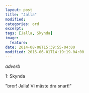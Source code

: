 ```yaml
---
layout: post
title: "Jalla"
modified:
categories: ord
excerpt:
tags: [Jalla, Skynda]
image:
  feature:
date: 2014-08-08T15:39:55-04:00
modified: 2016-06-01T14:19:19-04:00
---
```


*adverb*

1: Skynda  

"bror! Jalla! Vi måste dra snart!"
